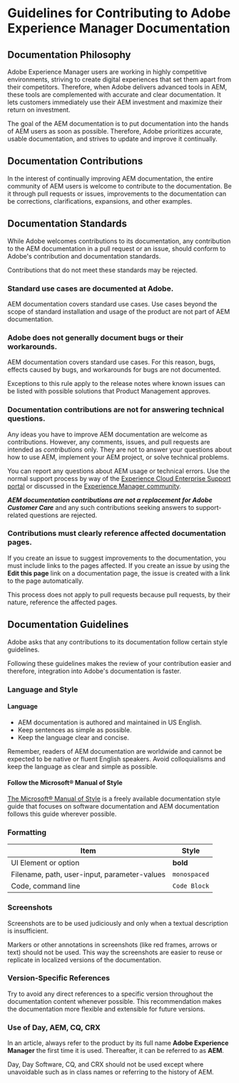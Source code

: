 # Guidelines for Contributing to Adobe Experience Manager Documentation

## Documentation Philosophy

Adobe Experience Manager users are working in highly competitive environments, striving to create digital experiences that set them apart from their competitors. Therefore, when Adobe delivers advanced tools in AEM, these tools are complemented with accurate and clear documentation. It lets customers immediately use their AEM investment and maximize their return on investment.

The goal of the AEM documentation is to put documentation into the hands of AEM users as soon as possible. Therefore, Adobe prioritizes accurate, usable documentation, and strives to update and improve it continually.

## Documentation Contributions

In the interest of continually improving AEM documentation, the entire community of AEM users is welcome to contribute to the documentation. Be it through pull requests or issues, improvements to the documentation can be corrections, clarifications, expansions, and other examples.

## Documentation Standards

While Adobe welcomes contributions to its documentation, any contribution to the AEM documentation in a pull request or an issue, should conform to Adobe's contribution and documentation standards.

Contributions that do not meet these standards may be rejected.

### Standard use cases are documented at Adobe.

AEM documentation covers standard use cases. Use cases beyond the scope of standard installation and usage of the product are not part of AEM documentation.

### Adobe does not generally document bugs or their workarounds.

AEM documentation covers standard use cases. For this reason, bugs, effects caused by bugs, and workarounds for bugs are not documented.

Exceptions to this rule apply to the release notes where known issues can be listed with possible solutions that Product Management approves.

### Documentation contributions are not for answering technical questions.

Any ideas you have to improve AEM documentation are welcome as contributions. However, any comments, issues, and pull requests are intended as *contributions* only. They are not to answer your questions about how to use AEM, implement your AEM project, or solve technical problems.

You can report any questions about AEM usage or technical errors. Use the normal support process by way of the [Experience Cloud Enterprise Support portal](https://experienceleague.adobe.com/?support-solution=General#support) or discussed in the [Experience Manager community](https://experienceleaguecommunities.adobe.com/t5/adobe-experience-manager/ct-p/adobe-experience-manager-community).

***AEM documentation contributions are not a replacement for Adobe Customer Care*** and any such contributions seeking answers to support-related questions are rejected.

### Contributions must clearly reference affected documentation pages.

If you create an issue to suggest improvements to the documentation, you must include links to the pages affected. If you create an issue by using the **Edit this page** link on a documentation page, the issue is created with a link to the page automatically.

This process does not apply to pull requests because pull requests, by their nature, reference the affected pages.

## Documentation Guidelines

Adobe asks that any contributions to its documentation follow certain style guidelines.

Following these guidelines makes the review of your contribution easier and therefore, integration into Adobe's documentation is faster.

### Language and Style

#### Language

* AEM documentation is authored and maintained in US English.
* Keep sentences as simple as possible.
* Keep the language clear and concise.

Remember, readers of AEM documentation are worldwide and cannot be expected to be native or fluent English speakers. Avoid colloquialisms and keep the language as clear and simple as possible.

#### Follow the Microsoft&reg; Manual of Style

[The Microsoft&reg; Manual of Style](https://learn.microsoft.com/en-us/style-guide/welcome/) is a freely available documentation style guide that focuses on software documentation and AEM documentation follows this guide wherever possible.

### Formatting

|Item|Style|
|---|---|
|UI Element or option|**bold**|
|Filename, path, user-input, parameter-values|`monospaced`|
|Code, command line|```Code Block```|

### Screenshots

Screenshots are to be used judiciously and only when a textual description is insufficient.

Markers or other annotations in screenshots (like red frames, arrows or text) should not be used. This way the screenshots are easier to reuse or replicate in localized versions of the documentation.

### Version-Specific References

Try to avoid any direct references to a specific version throughout the documentation content whenever possible. This recommendation makes the documentation more flexible and extensible for future versions.

### Use of Day, AEM, CQ, CRX

In an article, always refer to the product by its full name **Adobe Experience Manager** the first time it is used. Thereafter, it can be referred to as **AEM**.

Day, Day Software, CQ, and CRX should not be used except where unavoidable such as in class names or referring to the history of AEM.
